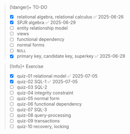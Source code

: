 > [!danger]+ TO-DO
> - [x] relational algebra, relational calculus ✅ 2025-06-26
> - [x] SPJR algebra ✅ 2025-06-29
> - [ ] entity relationship model
> - [ ] views
> - [ ] functional dependency
> - [ ] normal forms
> - [ ] `NULL`
> - [x] primary key, candidate key, superkey ✅ 2025-06-29

> [!info]+ Exercise
> - [x] quiz-01 relational model ✅ 2025-07-05
> - [x] quiz-02 SQL-1 ✅ 2025-07-05
> - [ ] quiz-03 SQL-2
> - [ ] quiz-04 integrity constraint
> - [ ] quiz-05 normal form
> - [ ] quiz-06 functional dependency
> - [ ] quiz-07 SQL-3
> - [ ] quiz-08 query-processing
> - [ ] quiz-09 transactions
> - [ ] quiz-10 recovery, locking
